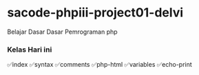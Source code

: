 # sacode-phpiii-project01-delvi
Belajar Dasar Dasar Pemrograman php

### Kelas Hari ini
✅index
✅syntax
✅comments
✅php-html
✅variables
✅echo-print